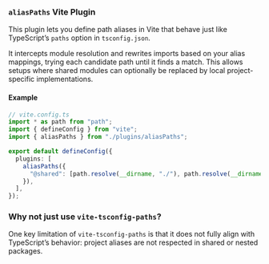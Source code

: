### `aliasPaths` Vite Plugin

This plugin lets you define path aliases in Vite that behave just like TypeScript’s `paths` option in `tsconfig.json`.

It intercepts module resolution and rewrites imports based on your alias mappings, trying each candidate path until it finds a match. This allows setups where shared modules can optionally be replaced by local project-specific implementations.

#### Example

```ts
// vite.config.ts
import * as path from "path";
import { defineConfig } from "vite";
import { aliasPaths } from "./plugins/aliasPaths";

export default defineConfig({
  plugins: [
    aliasPaths({
      "@shared": [path.resolve(__dirname, "./"), path.resolve(__dirname, "../shared")],
    }),
  ],
});
```

### Why not just use `vite-tsconfig-paths`?

One key limitation of `vite-tsconfig-paths` is that it does not fully align with TypeScript’s behavior: project aliases are not respected in shared or nested packages.
